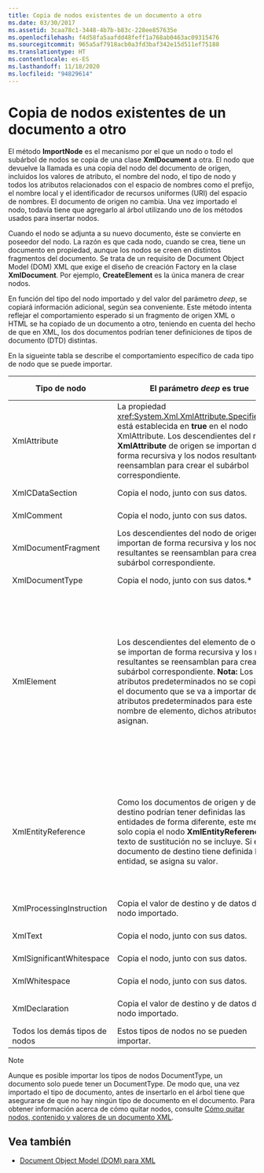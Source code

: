 ```yaml
---
title: Copia de nodos existentes de un documento a otro
ms.date: 03/30/2017
ms.assetid: 3caa78c1-3448-4b7b-b83c-228ee857635e
ms.openlocfilehash: f4d58fa5aafdd48feff1a768ab0463ac09315476
ms.sourcegitcommit: 965a5af7918acb0a3fd3baf342e15d511ef75188
ms.translationtype: HT
ms.contentlocale: es-ES
ms.lasthandoff: 11/18/2020
ms.locfileid: "94829614"
---
```

# <a name="copying-existing-nodes-from-one-document-to-another"></a>Copia de nodos existentes de un documento a otro
El método **ImportNode** es el mecanismo por el que un nodo o todo el subárbol de nodos se copia de una clase **XmlDocument** a otra. El nodo que devuelve la llamada es una copia del nodo del documento de origen, incluidos los valores de atributo, el nombre del nodo, el tipo de nodo y todos los atributos relacionados con el espacio de nombres como el prefijo, el nombre local y el identificador de recursos uniformes (URI) del espacio de nombres. El documento de origen no cambia. Una vez importado el nodo, todavía tiene que agregarlo al árbol utilizando uno de los métodos usados para insertar nodos.  
  
 Cuando el nodo se adjunta a su nuevo documento, éste se convierte en poseedor del nodo. La razón es que cada nodo, cuando se crea, tiene un documento en propiedad, aunque los nodos se creen en distintos fragmentos del documento. Se trata de un requisito de Document Object Model (DOM) XML que exige el diseño de creación Factory en la clase **XmlDocument**. Por ejemplo, **CreateElement** es la única manera de crear nodos.  
  
 En función del tipo del nodo importado y del valor del parámetro *deep*, se copiará información adicional, según sea conveniente. Este método intenta reflejar el comportamiento esperado si un fragmento de origen XML o HTML se ha copiado de un documento a otro, teniendo en cuenta del hecho de que en XML, los dos documentos podrían tener definiciones de tipos de documento (DTD) distintas.  
  
 En la sigueinte tabla se describe el comportamiento específico de cada tipo de nodo que se puede importar.  
  
|Tipo de nodo|El parámetro *deep* es true|El parámetro *deep* es false|  
|---------------|------------------------------|-------------------------------|  
|XmlAttribute|La propiedad <xref:System.Xml.XmlAttribute.Specified%2A> está establecida en **true** en el nodo XmlAttribute. Los descendientes del nodo **XmlAttribute** de origen se importan de forma recursiva y los nodos resultantes se reensamblan para crear el subárbol correspondiente.|El parámetro *deep* no se aplica a los nodos **XmlAttribute**, dado que siempre incluyen sus nodos secundarios cuando se importan.|  
|XmlCDataSection|Copia el nodo, junto con sus datos.|Copia el nodo, junto con sus datos.|  
|XmlComment|Copia el nodo, junto con sus datos.|Copia el nodo, junto con sus datos.|  
|XmlDocumentFragment|Los descendientes del nodo de origen se importan de forma recursiva y los nodos resultantes se reensamblan para crear el subárbol correspondiente.|Se crea una clase **XmlDocumentFragment** vacía.|  
|XmlDocumentType|Copia el nodo, junto con sus datos.*|Copia el nodo, junto con sus datos.*|  
|XmlElement|Los descendientes del elemento de origen se importan de forma recursiva y los nodos resultantes se reensamblan para crear el subárbol correspondiente. **Nota:**  Los atributos predeterminados no se copian. Si el documento que se va a importar define atributos predeterminados para este nombre de elemento, dichos atributos se asignan.|Los nodos del atributo especificado del elemento de origen se importan y los nodos **XmlAttribute** se adjuntan al nuevo elemento. Los nodos descendientes no se copian. **Nota:**  Los atributos predeterminados no se copian. Si el documento que se va a importar define atributos predeterminados para este nombre de elemento, dichos atributos se asignan.|  
|XmlEntityReference|Como los documentos de origen y de destino podrían tener definidas las entidades de forma diferente, este método solo copia el nodo **XmlEntityReference**. El texto de sustitución no se incluye. Si el documento de destino tiene definida la entidad, se asigna su valor.|Como los documentos de origen y de destino podrían tener definidas las entidades de forma diferente, este método solo copia el nodo **XmlEntityReference**. El texto de sustitución no se incluye. Si el documento de destino tiene definida la entidad, se asigna su valor.|  
|XmlProcessingInstruction|Copia el valor de destino y de datos del nodo importado.|Copia el valor de destino y de datos del nodo importado.|  
|XmlText|Copia el nodo, junto con sus datos.|Copia el nodo, junto con sus datos.|  
|XmlSignificantWhitespace|Copia el nodo, junto con sus datos.|Copia el nodo, junto con sus datos.|  
|XmlWhitespace|Copia el nodo, junto con sus datos.|Copia el nodo, junto con sus datos.|  
|XmlDeclaration|Copia el valor de destino y de datos del nodo importado.|Copia el valor de destino y de datos del nodo importado.|  
|Todos los demás tipos de nodos|Estos tipos de nodos no se pueden importar.|Estos tipos de nodos no se pueden importar.|  
  
> [!NOTE]
> Aunque es posible importar los tipos de nodos DocumentType, un documento solo puede tener un DocumentType. De modo que, una vez importado el tipo de documento, antes de insertarlo en el árbol tiene que asegurarse de que no hay ningún tipo de documento en el documento. Para obtener información acerca de cómo quitar nodos, consulte [Cómo quitar nodos, contenido y valores de un documento XML](removing-nodes-content-and-values-from-an-xml-document.md).  
  
## <a name="see-also"></a>Vea también

- [Document Object Model (DOM) para XML](xml-document-object-model-dom.md)
